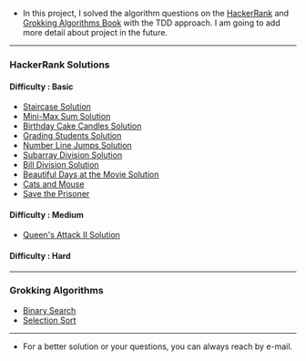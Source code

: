 +   In this project, I solved the algorithm questions on the [HackerRank](https://www.hackerrank.com/) and [Grokking Algorithms Book](https://www.manning.com/books/grokking-algorithms) with the TDD approach. I am going to add more detail about project in the future.

---

### HackerRank Solutions
#### Difficulty : Basic
+ [Staircase Solution](https://github.com/Uzayky/Go-TDD-Practice/tree/master/HackerRank-Solutions/Staircase)
+ [Mini-Max Sum Solution](https://github.com/Uzayky/Go-TDD-Practice/tree/master/HackerRank-Solutions/Mini-Max-Sum)
+ [Birthday Cake Candles Solution](https://github.com/Uzayky/Go-TDD-Practice/tree/master/HackerRank-Solutions/Birthday-Cake-Candles)
+ [Grading Students Solution](https://github.com/Uzayky/Go-TDD-Practice/tree/master/HackerRank-Solutions/Grading-Students)
+ [Number Line Jumps Solution](https://github.com/Uzayky/Go-TDD-Practice/tree/master/HackerRank-Solutions/Number-Line-Jumps)
+ [Subarray Division Solution](https://github.com/Uzayky/Go-Practice/tree/master/HackerRank-Solutions/Subarray-Division)
+ [Bill Division Solution](https://github.com/Uzayky/Go-Practice/tree/master/HackerRank-Solutions/Bill-Division)
+ [Beautiful Days at the Movie Solution](https://github.com/Uzayky/Go-Practice/tree/master/HackerRank-Solutions/Beautiful-Days-at-the-Movie)
+ [Cats and Mouse](https://github.com/Uzayky/Al-Go-rithms/tree/master/HackerRank-Solutions/Cats-And-Mouse)
+ [Save the Prisoner](https://github.com/Uzayky/Al-Go-rithms/tree/master/HackerRank-Solutions/Save-The-Prisoner)

#### Difficulty : Medium
+ [Queen's Attack II Solution](https://github.com/Uzayky/Go-Practice/tree/master/HackerRank-Solutions/Queens-Attack-II)
#### Difficulty : Hard

---

### Grokking Algorithms
+ [Binary Search](https://github.com/Uzayky/Go-Practice/tree/master/Grokking-Algorithms/Binary-Search)
+ [Selection Sort](https://github.com/Uzayky/Go-Practice/tree/master/Grokking-Algorithms/Selection-Sort)

---


+ For a better solution or your questions, you can always reach by e-mail.

